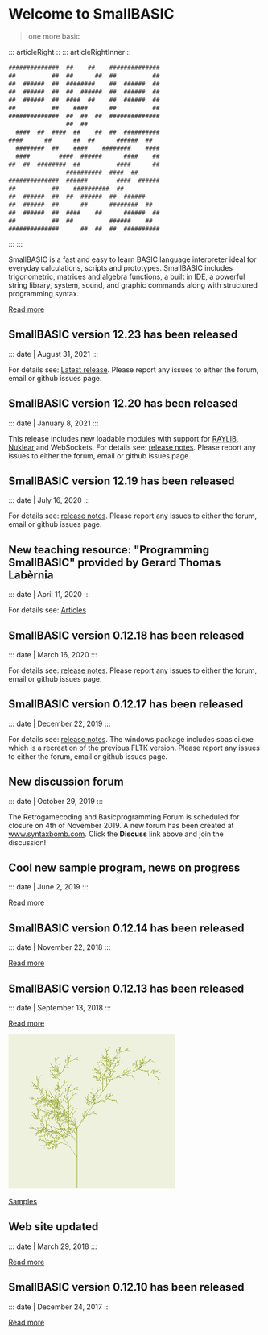 # Welcome to SmallBASIC

> one more basic

::: articleRight ::
::: articleRightInner ::

```
##############  ##    ##    ##############        
##          ##  ##      ##  ##          ##        
##  ######  ##  ########    ##  ######  ##        
##  ######  ##  ##  ######  ##  ######  ##        
##  ######  ##  ####  ##    ##  ######  ##        
##          ##    ####      ##          ##        
##############  ##  ##  ##  ##############        
                ##  ##                            
  ####  ##  ####  ##    ##  ##  ##########        
####      ##      ##  ##      ######  ##          
  ########  ##    ####    ########    ####        
  ####        ####  ######      ####    ##        
##  ##  ########  ##          ####      ##        
                ##########  ####  ##              
##############  ######        ####  ######        
##          ##    ##########  ##                  
##  ######  ##  ##  ######  ##  ######            
##  ######  ##      ##      ########  ##          
##  ######  ##  ####    ##      ######  ##        
##          ##  ##          ######    ##          
##############      ##  ##  ##  ########## 
```

:::
:::

SmallBASIC is a fast and easy to learn BASIC language interpreter ideal for everyday calculations, scripts and prototypes. SmallBASIC includes trigonometric, matrices and algebra functions, a built in IDE, a powerful string library, system, sound, and graphic commands along with structured programming syntax.

[Read more](/pages/guide.html)

## SmallBASIC version 12.23 has been released

::: date
| August 31, 2021
:::

For details see: [Latest release](https://github.com/smallbasic/SmallBASIC/releases/tag/v12.23). Please report any issues to either the forum, email or github issues page.

## SmallBASIC version 12.20 has been released

::: date
| January 8, 2021
:::

This release includes new loadable modules with support for [RAYLIB](https://www.raylib.com/), [Nuklear](https://github.com/Immediate-Mode-UI/Nuklear) and WebSockets. For details see: [release notes](https://github.com/smallbasic/SmallBASIC/releases/tag/v12.20). Please report any issues to either the forum, email or github issues page.

## SmallBASIC version 12.19 has been released

::: date
| July 16, 2020
:::

For details see: [release notes](https://github.com/smallbasic/SmallBASIC/releases/tag/12_19). Please report any issues to either the forum, email or github issues page.


## New teaching resource: "Programming SmallBASIC" provided by Gerard Thomas Lab&egrave;rnia

::: date
| April 11, 2020
:::

For details see: [Articles](/pages/articles.html)

## SmallBASIC version 0.12.18 has been released

::: date
| March 16, 2020
:::

For details see: [release notes](https://github.com/smallbasic/SmallBASIC/releases/tag/0_12_18). Please report any issues to either the forum, email or github issues page.

## SmallBASIC version 0.12.17 has been released

::: date
| December 22, 2019
:::

For details see: [release notes](https://github.com/smallbasic/SmallBASIC/releases/tag/0_12_17). The windows package includes sbasici.exe which is a recreation of the previous FLTK version. Please report any issues to either the forum, email or github issues page.

## New discussion forum

::: date
| October 29, 2019
:::

The Retrogamecoding and Basicprogramming Forum is scheduled for closure on 4th of November 2019. A new forum has been created at www.syntaxbomb.com. Click the **Discuss** link above and join the discussion!

## Cool new sample program, news on progress

::: date
| June 2, 2019
:::

[Read more](/posts/2019-06-02.html)

## SmallBASIC version 0.12.14 has been released

::: date
| November 22, 2018
:::

[Read more](/pages/changelog.html)

## SmallBASIC version 0.12.13 has been released

::: date
| September 13, 2018
:::

[Read more](/posts/2018-09-13.html)

![](images/lsystem.png "Fun with lsystems")

[Samples](/pages/samples.html)

## Web site updated

::: date
| March 29, 2018
:::

[Read more](/posts/2018-29-03.html)

## SmallBASIC version 0.12.10 has been released

::: date
| December 24, 2017
:::

[Read more](/posts/2017-24-12-1.html)
